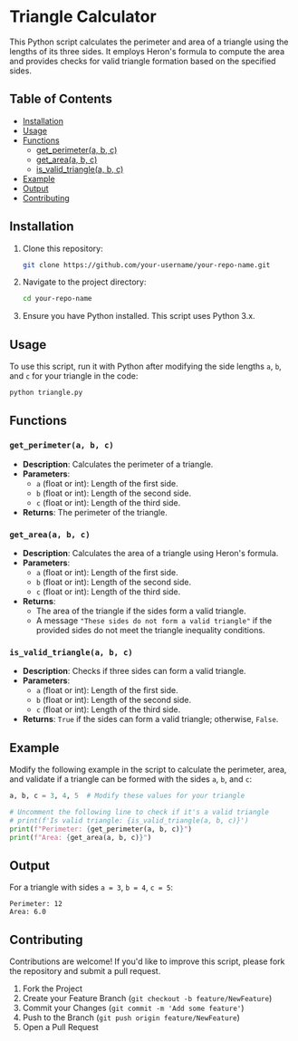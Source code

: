 # Triangle Calculator

This Python script calculates the perimeter and area of a triangle using the lengths of its three sides. It employs Heron's formula to compute the area and provides checks for valid triangle formation based on the specified sides.

## Table of Contents
- [Installation](#installation)
- [Usage](#usage)
- [Functions](#functions)
  - [get_perimeter(a, b, c)](#get_perimetera-b-c)
  - [get_area(a, b, c)](#get_areaa-b-c)
  - [is_valid_triangle(a, b, c)](#is_valid_trianglea-b-c)
- [Example](#example)
- [Output](#output)
- [Contributing](#contributing)

## Installation

1. Clone this repository:
    ```bash
    git clone https://github.com/your-username/your-repo-name.git
    ```

2. Navigate to the project directory:
    ```bash
    cd your-repo-name
    ```

3. Ensure you have Python installed. This script uses Python 3.x.

## Usage

To use this script, run it with Python after modifying the side lengths `a`, `b`, and `c` for your triangle in the code:

```bash
python triangle.py
```

## Functions

### `get_perimeter(a, b, c)`

- **Description**: Calculates the perimeter of a triangle.
- **Parameters**:
  - `a` (float or int): Length of the first side.
  - `b` (float or int): Length of the second side.
  - `c` (float or int): Length of the third side.
- **Returns**: The perimeter of the triangle.

### `get_area(a, b, c)`

- **Description**: Calculates the area of a triangle using Heron's formula.
- **Parameters**:
  - `a` (float or int): Length of the first side.
  - `b` (float or int): Length of the second side.
  - `c` (float or int): Length of the third side.
- **Returns**:
  - The area of the triangle if the sides form a valid triangle.
  - A message `"These sides do not form a valid triangle"` if the provided sides do not meet the triangle inequality conditions.

### `is_valid_triangle(a, b, c)`

- **Description**: Checks if three sides can form a valid triangle.
- **Parameters**:
  - `a` (float or int): Length of the first side.
  - `b` (float or int): Length of the second side.
  - `c` (float or int): Length of the third side.
- **Returns**: `True` if the sides can form a valid triangle; otherwise, `False`.

## Example

Modify the following example in the script to calculate the perimeter, area, and validate if a triangle can be formed with the sides `a`, `b`, and `c`:

```python
a, b, c = 3, 4, 5  # Modify these values for your triangle

# Uncomment the following line to check if it's a valid triangle
# print(f'Is valid triangle: {is_valid_triangle(a, b, c)}')
print(f"Perimeter: {get_perimeter(a, b, c)}")
print(f"Area: {get_area(a, b, c)}")
```

## Output

For a triangle with sides `a = 3`, `b = 4`, `c = 5`:

```
Perimeter: 12
Area: 6.0
```

## Contributing

Contributions are welcome! If you'd like to improve this script, please fork the repository and submit a pull request.

1. Fork the Project
2. Create your Feature Branch (`git checkout -b feature/NewFeature`)
3. Commit your Changes (`git commit -m 'Add some feature'`)
4. Push to the Branch (`git push origin feature/NewFeature`)
5. Open a Pull Request